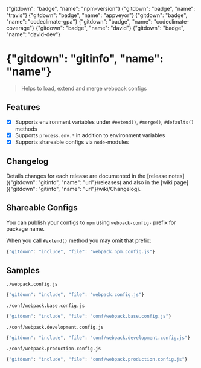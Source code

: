 {"gitdown": "badge", "name": "npm-version"}
{"gitdown": "badge", "name": "travis"}
{"gitdown": "badge", "name": "appveyor"}
{"gitdown": "badge", "name": "codeclimate-gpa"}
{"gitdown": "badge", "name": "codeclimate-coverage"}
{"gitdown": "badge", "name": "david"}
{"gitdown": "badge", "name": "david-dev"}

# {"gitdown": "gitinfo", "name": "name"}
> Helps to load, extend and merge webpack configs

## Features

- [x] Supports environment variables under `#extend()`, `#merge()`, `#defaults()` methods
- [x] Supports `process.env.*` in addition to environment variables
- [x] Supports shareable configs via `node`-modules

## Changelog

Details changes for each release are documented in the [release notes]({"gitdown": "gitinfo", "name": "url"}/releases) and also in the [wiki page]({"gitdown": "gitinfo", "name": "url"}/wiki/Changelog).

## Shareable Configs

You can publish your configs to `npm` using `webpack-config-` prefix for package name.

When you call `#extend()` method you may omit that prefix:

```javascript
{"gitdown": "include", "file": "webpack.npm.config.js"}
```

## Samples

`./webpack.config.js`

```javascript
{"gitdown": "include", "file": "webpack.config.js"}
```

`./conf/webpack.base.config.js`

```javascript
{"gitdown": "include", "file": "conf/webpack.base.config.js"}
```

`./conf/webpack.development.config.js`

```javascript
{"gitdown": "include", "file": "conf/webpack.development.config.js"}
```

`./conf/webpack.production.config.js`

```javascript
{"gitdown": "include", "file": "conf/webpack.production.config.js"}
```
